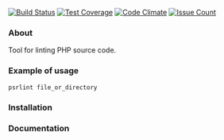 [![Build Status](https://travis-ci.org/andrew-ko/hexlet-psr-linter.svg?branch=master)](https://travis-ci.org/andrew-ko/hexlet-psr-linter)
[![Test Coverage](https://codeclimate.com/github/andrew-ko/hexlet-psr-linter/badges/coverage.svg)](https://codeclimate.com/github/andrew-ko/hexlet-psr-linter/coverage)
[![Code Climate](https://codeclimate.com/github/andrew-ko/hexlet-psr-linter/badges/gpa.svg)](https://codeclimate.com/github/andrew-ko/hexlet-psr-linter)
[![Issue Count](https://codeclimate.com/github/andrew-ko/hexlet-psr-linter/badges/issue_count.svg)](https://codeclimate.com/github/andrew-ko/hexlet-psr-linter)

### About

Tool for linting PHP source code.

### Example of usage

`psrlint file_or_directory`

### Installation

### Documentation
